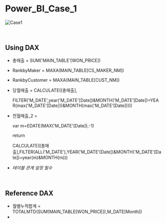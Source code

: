 # Power_BI_Case_1

![Case1](https://user-images.githubusercontent.com/57430754/123395425-262d7700-d5db-11eb-984b-d571b1498f30.png)

<br>

## Using DAX

- 총매출 = SUM('MAIN_TABLE'[WON_PRICE])

- RankbyMaker = MAXA(MAIN_TABLE[CS_MAKER_NM])

- RankbyCustomer = MAXA(MAIN_TABLE[CUST_NM])

- 당월매출 = CALCULATE([총매출],

  FILTER('M_DATE',year('M_DATE'[Date])&MONTH('M_DATE'[Date])=YEAR(max('M_DATE'[Date]))&MONTH(max('M_DATE'[Date]))))

- 전월매출_2 = 

  var m=EDATE(MAX('M_DATE'[Date]),-1)

  return

  CALCULATE([총매출],FILTER(ALL('M_DATE'),YEAR('M_DATE'[Date])&MONTH('M_DATE'[Date])=year(m)&MONTH(m)))

- *테이블 관계 설정 필수*

<br>

## Reference DAX

- 월별누적합계 = TOTALMTD(SUM(MAIN_TABLE[WON_PRICE]),M_DATE[Month])
- 

